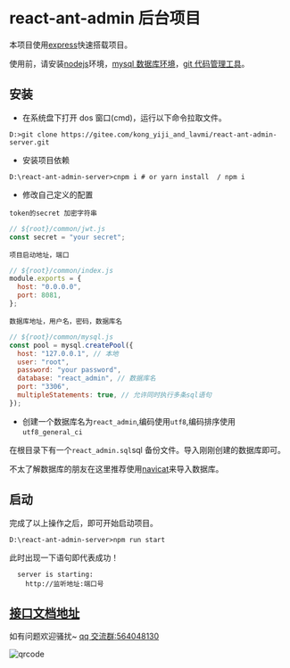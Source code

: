 # react-ant-admin 后台项目

本项目使用[express](https://www.expressjs.com.cn/)快速搭载项目。

使用前，请安装[nodejs](http://nodejs.cn/)环境，[mysql 数据库环境](https://www.mysql.com/)，[git 代码管理工具](https://git-scm.com/)。

## 安装

- 在系统盘下打开 dos 窗口(cmd)，运行以下命令拉取文件。

```shell
D:>git clone https://gitee.com/kong_yiji_and_lavmi/react-ant-admin-server.git
```

- 安装项目依赖

```shell
D:\react-ant-admin-server>cnpm i # or yarn install  / npm i
```

- 修改自己定义的配置

`token的secret 加密字符串`

```js
// ${root}/common/jwt.js
const secret = "your secret";
```

`项目启动地址，端口`

```js
// ${root}/common/index.js
module.exports = {
  host: "0.0.0.0",
  port: 8081,
};
```

`数据库地址，用户名，密码，数据库名`

```js
// ${root}/common/mysql.js
const pool = mysql.createPool({
  host: "127.0.0.1", // 本地
  user: "root",
  password: "your password",
  database: "react_admin", // 数据库名
  port: "3306",
  multipleStatements: true, // 允许同时执行多条sql语句
});
```

- 创建一个数据库名为`react_admin`,编码使用`utf8`,编码排序使用`utf8_general_ci`

在根目录下有一个`react_admin.sql`sql 备份文件。导入刚刚创建的数据库即可。

不太了解数据库的朋友在这里推荐使用[navicat](http://www.navicat.com.cn/)来导入数据库。

## 启动

完成了以上操作之后，即可开始启动项目。

```shell
D:\react-ant-admin-server>npm run start
```

此时出现一下语句即代表成功！

```
  server is starting:
    http://监听地址:端口号
```

## [接口文档地址](https://www.apifox.cn/apidoc/shared-9f3c246d-7ca8-4ef9-be4a-2802b68b93bb)

如有问题欢迎骚扰~
[qq 交流群:564048130](https://jq.qq.com/?_wv=1027&k=pzP2acC5)

![qrcode](https://gitee.com/kong_yiji_and_lavmi/my-image/raw/master/qq.jpg)
